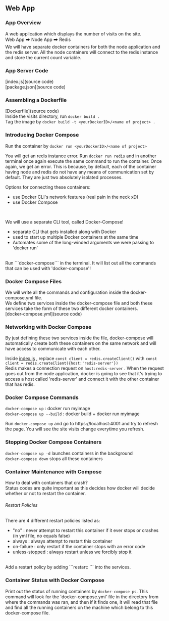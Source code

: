## Web App

### App Overview
A web application which displays the number of visits on the site. <br/>
Web App 🠲 Node App 🠲 Redis <br/>
We will have separate docker containers for both the node application and the redis server. All the node containers will connect to the redis instance and store the current count variable.

### App Server Code
[index.js](source code) <br/>
[package.json](source code) <br/>

### Assembling a Dockerfile
[Dockerfile](source code) <br/>
Inside the visits directory, run ```docker build .``` <br/>
Tag the image by ```docker build -t <yourDockerID>/<name of project> . ``` <br/>

### Introducing Docker Compose
Run the container by ```docker run <yourDockerID>/<name of project>``` <br/>

You will get an redis instance error. Run ```docker run redis``` and in another terminal once again execute the same command to run the container. Once again, we get an error. This is because, by default, each of the container having node and redis do not have any means of communication set by default. They are just two absolutely isolated processes.<br/>

Options for connecting these containers:
- use Docker CLI's network features (real pain in the neck xD)
- use Docker Compose
<br/>

We will use a separate CLI tool, called Docker-Compose!
- separate CLI that gets installed along with Docker
- used to start up multiple Docker containers at the same time
- Automates some of the long-winded arguments we were passing to 'docker run'
<br/>
Run ```docker-compose``` in the terminal. It will list out all the commands that can be used with 'docker-compose'!

### Docker Compose Files
We will write all the commands and configuration inside the docker-compose.yml file. <br/>
We define two services inside the docker-compose file and both these services take the form of these two different docker containers. <br/>
[docker-compose.yml](source code)

### Networking with Docker Compose
By just defining these two services inside the file, docker-compose will automatically create both these containers on the same network and will have access to communicate with each other. <br/>

Inside [index.js]() , replace ```const client = redis.createClient()``` with ```const client = redis.createClient({host:'redis-server'})``` <br/>
Redis makes a connection request on ```host:redis-server``` . When the request goes out from the node application, docker is going to see that it's trying to access a host called 'redis-server' and connect it with the other container that has redis.

### Docker Compose Commands
```docker-compose up``` : docker run myimage <br/>
```docker-compose up --build``` : docker build + docker run myimage <br/>

Run ```docker-compose up``` and go to https://localhost:4001 and try to refresh the page. You will see the site visits change everytime you refresh.

### Stopping Docker Compose Containers
```docker-compose up -d``` launches containers in the background <br/>
```docker-compose down``` stops all these containers <br/>

### Container Maintenance with Compose
How to deal with containers that crash? <br/>
Status codes are quite important as this decides how docker will decide whether or not to restart the container.<br/>

###### Restart Policies
There are 4 different restart policies listed as:
- "no" : never attempt to restart this container if it ever stops or crashes (in yml file, no equals false)
- always : always attempt to restart this container
- on-failure : only restart if the container stops with an error code
- unless-stopped : always restart unless we forcibly stop it
<br/>
Add a restart policy by adding ```restart: <policy>``` into the services. <br/>

### Container Status with Docker Compose
Print out the status of running containers by ```docker-compose ps```. This command will look for the 'docker-compose.yml' file in the directory from where the commands was ran, and then if it finds one, it will read that file and find all the running containers on the machine which belong to this docker-compose file.
